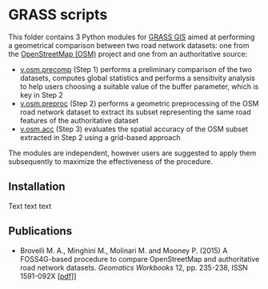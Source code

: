 # GRASS scripts
This folder contains 3 Python modules for [GRASS GIS](https://grass.osgeo.org/) aimed at performing a geometrical comparison between two road network datasets: one from the [OpenStreetMap (OSM)](http://openstreetmap.org) project and one from an authoritative source:
* [v.osm.precomp](https://github.com/MoniaMolinari/OSM-roads-comparison/blob/master/GRASS-scripts/v.osm.precomp) (Step 1) performs a preliminary comparison of the two datasets, computes global statistics and performs a sensitivity analysis to help users choosing a suitable value of the buffer parameter, which is key in Step 2
* [v.osm.preproc](https://github.com/MoniaMolinari/OSM-roads-comparison/blob/master/GRASS-scripts/v.osm.preproc) (Step 2) performs a geometric preprocessing of the OSM road network dataset to extract its subset representing the same road features of the authoritative dataset
* [v.osm.acc](https://github.com/MoniaMolinari/OSM-roads-comparison/blob/master/GRASS-scripts/v.osm.acc) (Step 3) evaluates the spatial accuracy of the OSM subset extracted in Step 2 using a grid-based approach

The modules are independent, however users are suggested to apply them subsequently to maximize the effectiveness of the procedure.

## Installation
Text text text

## Publications
* Brovelli M. A., Minghini M., Molinari M. and Mooney P. (2015) A FOSS4G-based procedure to compare OpenStreetMap and authoritative road network datasets. *Geomatics Workbooks* 12, pp.  235-238, ISSN 1591-092X [[pdf]](http://geomatica.como.polimi.it/workbooks/n12/FOSS4G-eu15_submission_70.pdf)]
